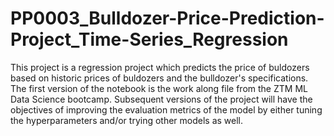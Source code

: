 # PP0003_Bulldozer-Price-Prediction-Project_Time-Series_Regression
This project is a regression project which predicts the price of buldozers based on historic prices of buldozers and the bulldozer's specifications. The first version of the notebook is the work along file from the ZTM ML Data Science bootcamp. Subsequent versions of the project will have the objectives of improving the evaluation metrics of the model by either tuning the hyperparameters and/or trying other models as well.
